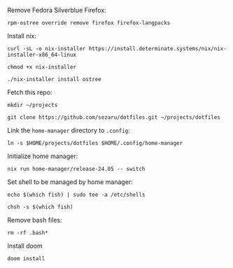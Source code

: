 Remove Fedora Silverblue Firefox:

``` shell
rpm-ostree override remove firefox firefox-langpacks
```

Install nix:

``` shell
curl -sL -o nix-installer https://install.determinate.systems/nix/nix-installer-x86_64-linux

chmod +x nix-installer

./nix-installer install ostree
```

Fetch this repo:

``` shell
mkdir ~/projects

git clone https://github.com/sezaru/dotfiles.git ~/projects/dotfiles
```

Link the `home-manager` directory to `.config`:

``` shell
ln -s $HOME/projects/dotfiles $HOME/.config/home-manager
```

Initialize home manager:

``` shell
nix run home-manager/release-24.05 -- switch
```

Set shell to be managed by home manager: 

``` shell
echo $(which fish) | sudo tee -a /etc/shells

chsh -s $(which fish)
```

Remove bash files:

``` shell
rm -rf .bash*
```

Install doom

``` shell
doom install
```
